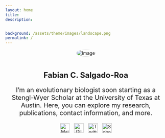 ```yaml
---
layout: home
title: 
description: 


background: /assets/theme/images/landscape.png
permalink: /
---
```


<meta charset="UTF-8">
<meta name="viewport" content="width=device-width, initial-scale=1.0">
<title>Image and Description Layout</title>
<style>
  .container {
    display: flex;
    flex-direction: column;
    align-items: center; /* Center align horizontally */
    text-align: center; /* Center align text */
  }
  .image img {
    width: 100%; /* Occupy full width */
    max-width: 300px; /* Set max-width */
    height: auto; /* Maintain aspect ratio */
    border-radius: 50%; /* Make the image round */
  }
  .description {
    padding: 10px; /* Add padding */
  }
  .description h2 {
    font-size: 24px;
    font-weight: bold; /* Adjust heading size as needed */
  }
  .description p {
    font-size: 20px; /* Adjust paragraph size as needed */
  }
  .social-media {
    margin-top: 10px; /* Adjust margin as needed */
  }
  .social-media a {
    display: inline-block; /* Ensure social media icons are displayed inline */
    margin: 0 5px; /* Add margin between social media icons */
  }
  .social-media img {
    width: 30px; /* Adjust social media logo size */
    height: auto; /* Maintain aspect ratio */
  }

  /* Media query for smaller screens */
  @media screen and (max-width: 600px) {
    .container {
      padding: 0 10px; /* Add padding to container */
    }
    .description h2 {
      font-size: 20px; /* Decrease heading size for smaller screens */
    }
    .description p {
      font-size: 14px; /* Decrease paragraph size for smaller screens */
    }
    .social-media img {
      width: 25px; /* Decrease social media logo size for smaller screens */
    }
  }
</style>
<body>

<div class="container">
  <div class="image">
    <img src="assets/theme/images/me.jpg" alt="Image">
  </div>
  <div class="description">
    <h2>Fabian C. Salgado-Roa</h2>
    <p>I’m an evolutionary biologist soon starting as a Stengl-Wyer Scholar at the University of Texas at Austin. Here, you can explore my research, publications, contact information, and more.</p>
    <div class="social-media">
      <a href="mailto:fcsalgador@gmail.com"><img src="assets/theme/images/mail.png" alt="Mail"></a>
      <a href="https://github.com/fcsalgado"><img src="assets/theme/images/github.png" alt="Github"></a>
      <a href="https://twitter.com/facasaro"><img src="assets/theme/images/twitter.png" alt="Twitter"></a>
      <a href="https://scholar.google.com/citations?user=Oqq-sgcAAAAJ&hl=en&oi=sra"><img src="assets/theme/images/scholar.png" alt="Scholar"></a>
      <!-- Add more social media links and logos as needed -->
    </div>
  </div>
</div>

</body>
